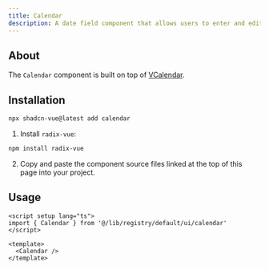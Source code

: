 ```yaml
---
title: Calendar
description: A date field component that allows users to enter and edit date.
---
```



<ComponentPreview name="CalendarDemo"  /> 

## About

The `Calendar` component is built on top of [VCalendar](https://vcalendar.io/getting-started/installation.html).

## Installation
 
```bash
npx shadcn-vue@latest add calendar
```

<ManualInstall>

1. Install `radix-vue`:

```bash
npm install radix-vue
```

2. Copy and paste the component source files linked at the top of this page into your project.
</ManualInstall>

## Usage

```vue
<script setup lang="ts">
import { Calendar } from '@/lib/registry/default/ui/calendar'
</script>

<template>
  <Calendar />
</template>
```